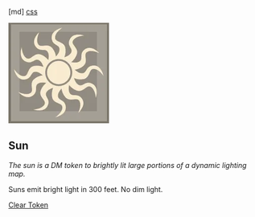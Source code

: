 [md]
[css](-OCVFMyYfsylqoZPiW6l)

![main_banner](https://raw.githubusercontent.com/Tougher-Together-DnD/default-game-assets/refs/heads/main/character-sheets/light-sources/images/sun-portrait.png)

## Sun

*The sun is a DM token to brightly lit large portions of a dynamic lighting map.*

Suns emit bright light in 300 feet. No dim light.

[Clear Token](https://raw.githubusercontent.com/Tougher-Together-DnD/default-game-assets/refs/heads/main/character-sheets/light-sources/images/1-pixel-clear.png)